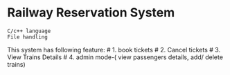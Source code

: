 # Railway Reservation System
    C/c++ language  
    File handling

This system has following feature:
    #  1. book tickets
    #  2. Cancel tickets
    #  3. View Trains Details
    #  4. admin mode-( view passengers details, add/ delete trains)
      

